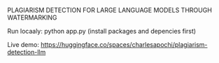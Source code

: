 PLAGIARISM DETECTION FOR LARGE LANGUAGE MODELS THROUGH WATERMARKING

Run locaaly: python app.py (install packages and depencies first)

Live demo: https://huggingface.co/spaces/charlesapochi/plagiarism-detection-llm

